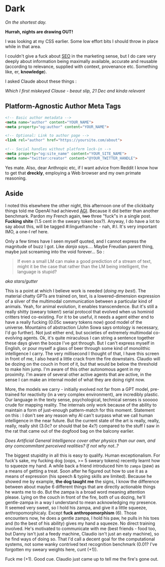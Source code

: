 # Dark

*On the shortest day.*

**Hurrah, nights are drawing OUT!**

I was looking at my CSS earlier. Some low effort bits I should throw in place while in that area.

I couldn't give a fuck about [SEO](https://en.wikipedia.org/wiki/Search_engine_optimization) in the marketing sense, but I do care very deeply about information being maximally available, accurate and reusable (according to relevance, supplied with context, provenance etc. Something like, er, **knowledge**).

I asked Claude about these things :

*Which I first miskeyed Clause - beaut slip, 21 Dec and kinda relevant*

## Platform-Agnostic Author Meta Tags

 ```html
 <!-- Basic author metadata -->
<meta name="author" content="YOUR_NAME">
<meta property="og:author" content="YOUR_NAME">

<!-- Optional: Link to author page -->
<link rel="author" href="https://yoursite.com/about">

<!-- Social handles without platform lock-in -->
<meta property="og:site_name" content="YOUR_SITE_NAME">
<meta name="twitter:creator" content="@YOUR_TWITTER_HANDLE">
```

Yes mate. Also, dear Anthropic etc, if I want advice from Reddit I know how to get that **dreckly**, employing a Web browser and my own primate reasoning.

## Aside

I noted this elsewhere the other night, this afternoon one of the clickbaity things told me OpenAI had achieved [AGI](https://en.wikipedia.org/wiki/Generative_artificial_intelligence). Because it did better than another benchmark. Pardon my French again, ~~two~~ three "fuck"s in a single post. **Fucking shite** (1.5 cent in the sweary token box?). Anyway, I do have a lot to say about this, will be tagged #:linguefranche - nah, #:l. It's very important IMO, a one-l ref here.

Only a few times have I seen myself quoted, and I cannot express the magnitude of buzz I got. Like *danja says...*. Maybe Freudian parent thing, maybe just screaming into the void forever...
So :

>If even a small LM can make a good prediction of a stream of text, might it be the case that rather than the LM being intelligent, the language is stupid?

*aka stars/gutter*

This is a point at which I believe work is needed (*doing my best*). The material chatty GPTs are trained on, text, is a lowered-dimension expression of a sliver of the multimodal communication between a particular kind of animals. Yeah, for animal evolution, it enables transcendence. But it's still a really shitty (sweary token!) serial protocol that evolved when us hominid critters tried co-existing. For it to be useful, it needs a agent either end to have a really fucking (0.05c sweary tokens now) good model of the universe. Mountains of abstraction (John Sowa says ontology is necessary, I'd go further). Not just either end, but societies of extremely multimodal co-evolving agents. Ok, it's quite miraculous I can string a sentence together these days given the booze I've got through. But I can't express myself in English, or pour myself a glass of beer through some kind of monolithic intelligence I carry. The very millisecond I thought of that, I have this screen in front of me, I also heard a little crack from the fire downstairs. Claudio will be dozing on the couch in front of it, but that would be below the threshold to make him jump. I'm aware of this other autonomous agent in my proximity. I'm aware of several other active agents that are active, in the sense I can make an internal model of what they are doing right now.

More, the models we carry - initially evolved not far from a GPT model, pre-trained for reactivity (in a very complex environment), are incredibly plastic. Our language in the texty sense, psychological, technical senses is sooooo crude for mapping reality. The internals only work because of the ability to maintain a form of just-enough pattern-match for this moment. Statement on this : I don't see any reason why AI can't surpass what we call human intelligence in the near future. But the current state of the art is really, really, really, really shit (3.0c? or should that be 4x?) compared to the stuff I saw in the rat that came out of the dogfood bag on the balcony earlier.  

*Does Artificial General Intelligence cover other physics than our own, and any comcommitant perceived realities? If not why not..?*          

The biggest stupidity in all this is easy to qualify. Human exceptionalism. For fuck's sake, my fucking dog (oops, >= 5 sweary tokens) recently learnt how to squeeze my hand. A while back a friend introduced him to `zampa` (paw) as a means of getting a treat. Soon after he figured out how to use it as a means of expression (his speech & typing skills are limited). Because he showed me by example, **the dog taught me** the signs, I know the difference between about maybe 6 different things that are directly actionable things he wants me to do. But the zampa is a broad word meaning attention please. Lying on the couch in front of the fire, both of us dozing, he'll gentle-zampa in a way I understand to mean acknowledging my presence. It seemed very sweet, so I hold his zampa, and give it a little squeeze, anthropomorphicaly. Except **fuck anthropomorphism** (6). Those encounters now, he does a gentle zampa, I hold his paw, he pulls in his toes and (to the best of his ability) gives my hand a squeeze. No direct training involved. He's motivated to communicate with me (best friends - food too, but Danny isn't just a feedy machine, Claudio isn't just an eaty machine), so he find ways of doing so. That I'd call a decent goal for the computational systems, not some wanky contrived text recognition benchmark (0.01? I've forgotten my sweary weights here, cunt (+1)).     

Fuck me (+1). Good cue. Claudio just came up to tell me the fire's gone out.
